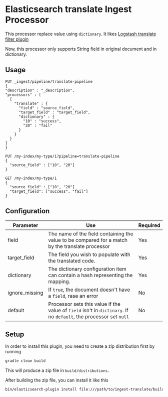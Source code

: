 # Elasticsearch translate Ingest Processor

This processor replace value using `dictionary`. It likes [Logstash translate filter plugin](https://www.elastic.co/guide/en/logstash/current/plugins-filters-translate.html#plugins-filters-translate)

Now, this processor only supports String field in original document and in dictionary.

## Usage


```
PUT _ingest/pipeline/translate-pipeline
{
"description" : "_description",
"processors" : [
  {
    "translate" : {
      "field" : "source_field",
      "target_field" : "target_field",
      "dictionary" : {
        "10" : "success",
        "20" : "fail"
      }
    }
  }
]
}

PUT /my-index/my-type/1?pipeline=translate-pipeline
{
  "source_field" : ["10", "20"]
}

GET /my-index/my-type/1
{
  "source_field" : ["10", "20"]
  "target_field": ["success", "fail"]
}
```

## Configuration

| Parameter | Use | Required |
| --- | --- | --- |
| field   | The name of the field containing the value to be compared for a match by the translate processor | Yes |
| target_field  | The field you wish to populate with the translated code. | Yes |
| dictionary  | The dictionary configuration item can contain a hash representing the mapping. | Yes |
| ignore_missing  | If `true`, the document doesn't have a `field`, rase an error | No |
| default  | Processor sets this value if the value of `field` isn't in `dictinary`. If no `default`, the processor set `null` | No |

## Setup

In order to install this plugin, you need to create a zip distribution first by running

```bash
gradle clean build
```

This will produce a zip file in `build/distributions`.

After building the zip file, you can install it like this

```bash
bin/elasticsearch-plugin install file:///path/to/ingest-translate/build/distribution/ingest-translate-0.0.1-SNAPSHOT.zip
```
